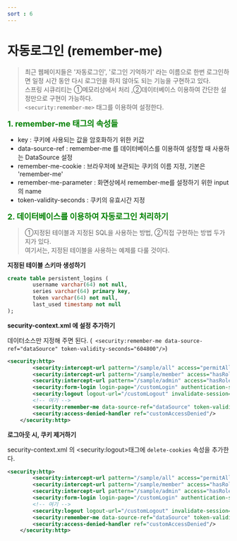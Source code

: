 ```yaml
---
sort : 6
---
```


# 자동로그인 (remember-me)
> 최근 웹페이지들은 '자동로그인', '로그인 기억하기' 라는 이름으로 한번 로그인하면 일정 시간 동안 다시 로그인을  하지 않아도 되는 기능을 구현하고 있다.   
> 스프링 시큐리티는 ①메모리상에서 처리 ,②데이터베이스 이용하여 간단한 설정만으로 구현이 가능하다.   
> `<security:remember-me>` 태그를 이용하여 설정한다.   

**<font color='green' style='font-size:large;'>1. remember-me 태그의 속성들</font>**   
- key : 쿠키에 사용되는 값을 암호화하기 위한 키값
- data-source-ref : remember-me 를 데이터베이스를 이용하여 설정할 때 사용하는 DataSource 설정
- remember-me-cookie : 브라우저에 보관되는 쿠키의 이름 지정, 기본은 'remember-me' 
- remember-me-parameter : 화면상에서 remember-me를 설정하기 위한 input의 name
- token-validity-seconds : 쿠키의 유효시간 지정



**<font color='green' style='font-size:large;'>2. 데이터베이스를 이용하여 자동로그인 처리하기</font>**    
> ①지정된 테이블과 지정된 SQL을 사용하는 방법, ②직접 구현하는 방법 두가지가 있다.   
> 여기서는, 지정된 테이블을 사용하는 예제를 다룰 것이다.   

**지정된 테이블 스키마 생성하기**   

```sql
create table persistent_logins (
		username varchar(64) not null,
        series varchar(64) primary key,
        token varchar(64) not null,
        last_used timestamp not null
);
```

**security-context.xml 에 설정 추가하기**

데이터소스만 지정해 주면 된다. 
(` <security:remember-me data-source-ref="dataSource" token-validity-seconds="604800"/>`)

```xml
<security:http>
		<security:intercept-url pattern="/sample/all" access="permitAll"/>
		<security:intercept-url pattern="/sample/member" access="hasRole('ROLE_MEMBER')"/>
		<security:intercept-url pattern="/sample/admin" access="hasRole('ROLE_ADMIN')"/>
		<security:form-login login-page="/customLogin" authentication-success-handler-ref="customLoginSuccessHandler"/>
		<security:logout logout-url="/customLogout" invalidate-session="true" delete-cookies="remember-me, JSESSIONID" success-handler-ref="customLogoutSuccessHandler"/>
		<!-- 여기 -->
        <security:remember-me data-source-ref="dataSource" token-validity-seconds="604800"/>
		<security:access-denied-handler ref="customAccessDenied"/>
	</security:http>
```

**로그아웃 시, 쿠키 제거하기**

security-context.xml 의 &lt;security:logout&gt;태그에 `delete-cookies` 속성을 추가한다.

```xml
<security:http>
		<security:intercept-url pattern="/sample/all" access="permitAll"/>
		<security:intercept-url pattern="/sample/member" access="hasRole('ROLE_MEMBER')"/>
		<security:intercept-url pattern="/sample/admin" access="hasRole('ROLE_ADMIN')"/>
		<security:form-login login-page="/customLogin" authentication-success-handler-ref="customLoginSuccessHandler"/>
        <!-- 여기 -->
		<security:logout logout-url="/customLogout" invalidate-session="true" delete-cookies="remember-me, JSESSIONID" success-handler-ref="customLogoutSuccessHandler"/>
        <security:remember-me data-source-ref="dataSource" token-validity-seconds="604800"/>
		<security:access-denied-handler ref="customAccessDenied"/>
	</security:http>
```
